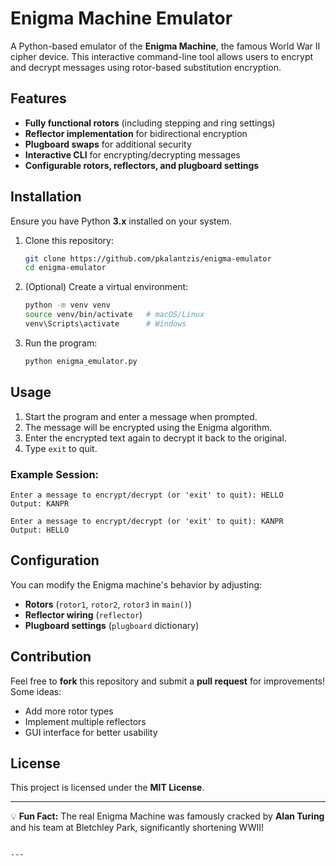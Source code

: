 # Enigma Machine Emulator 

A Python-based emulator of the **Enigma Machine**, the famous World War II cipher device. This interactive command-line tool allows users to encrypt and decrypt messages using rotor-based substitution encryption.

##  Features

- **Fully functional rotors** (including stepping and ring settings)
- **Reflector implementation** for bidirectional encryption
- **Plugboard swaps** for additional security
- **Interactive CLI** for encrypting/decrypting messages
- **Configurable rotors, reflectors, and plugboard settings**

## Installation

Ensure you have Python **3.x** installed on your system.

1. Clone this repository:
   ```sh
   git clone https://github.com/pkalantzis/enigma-emulator
   cd enigma-emulator
   ```

2. (Optional) Create a virtual environment:
   ```sh
   python -m venv venv
   source venv/bin/activate   # macOS/Linux
   venv\Scripts\activate      # Windows
   ```

3. Run the program:
   ```sh
   python enigma_emulator.py
   ```

## Usage

1. Start the program and enter a message when prompted.
2. The message will be encrypted using the Enigma algorithm.
3. Enter the encrypted text again to decrypt it back to the original.
4. Type `exit` to quit.

### Example Session:

```
Enter a message to encrypt/decrypt (or 'exit' to quit): HELLO
Output: KANPR

Enter a message to encrypt/decrypt (or 'exit' to quit): KANPR
Output: HELLO
```

## Configuration

You can modify the Enigma machine's behavior by adjusting:

- **Rotors** (`rotor1`, `rotor2`, `rotor3` in `main()`)
- **Reflector wiring** (`reflector`)
- **Plugboard settings** (`plugboard` dictionary)

## Contribution

Feel free to **fork** this repository and submit a **pull request** for improvements! Some ideas:

- Add more rotor types
- Implement multiple reflectors
- GUI interface for better usability

## License

This project is licensed under the **MIT License**.

---

💡 **Fun Fact:** The real Enigma Machine was famously cracked by **Alan Turing** and his team at Bletchley Park, significantly shortening WWII!
```

---